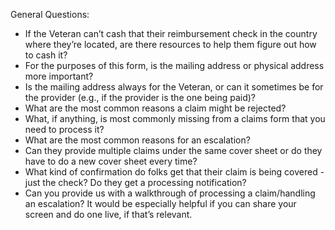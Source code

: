 General Questions:
- If the Veteran can’t cash that their reimbursement check in the country where they’re located, are there resources to help them figure out how to cash it?
- For the purposes of this form, is the mailing address or physical address more important?
- Is the mailing address always for the Veteran, or can it sometimes be for the provider (e.g., if the provider is the one being paid)?
- What are the most common reasons a claim might be rejected?
- What, if anything, is most commonly missing from a claims form that you need to process it?
- What are the most common reasons for an escalation?
- Can they provide multiple claims under the same cover sheet or do they have to do a new cover sheet every time?
- What kind of confirmation do folks get that their claim is being covered - just the check? Do they get a processing notification?
- Can you provide us with a walkthrough of processing a claim/handling an escalation? It would be especially helpful if you can share your screen and do one live, if that’s relevant.

